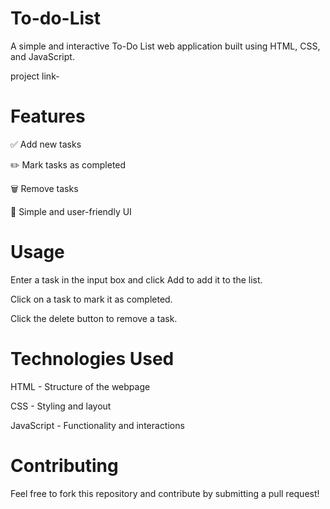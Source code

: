 ﻿# To-do-List
A simple and interactive To-Do List web application built using HTML, CSS, and JavaScript.

project link- 

# Features

✅ Add new tasks

✏️ Mark tasks as completed

🗑️ Remove tasks

🎨 Simple and user-friendly UI

# Usage

Enter a task in the input box and click Add to add it to the list.

Click on a task to mark it as completed.

Click the delete button to remove a task.

# Technologies Used

HTML - Structure of the webpage

CSS - Styling and layout

JavaScript - Functionality and interactions

# Contributing

Feel free to fork this repository and contribute by submitting a pull request!
